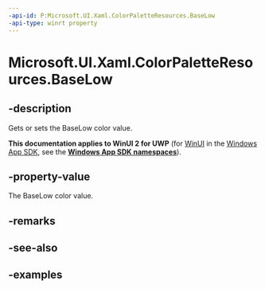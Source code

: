 ```yaml
---
-api-id: P:Microsoft.UI.Xaml.ColorPaletteResources.BaseLow
-api-type: winrt property
---
```


<!-- Property syntax.
public IReference<Color> BaseLow { get;  set; }
-->

# Microsoft.UI.Xaml.ColorPaletteResources.BaseLow

## -description

Gets or sets the BaseLow color value.

**This documentation applies to WinUI 2 for UWP** (for [WinUI](/windows/apps/winui/winui3/) in the [Windows App SDK](/windows/apps/windows-app-sdk/), see the **[Windows App SDK namespaces](/windows/windows-app-sdk/api/winrt/)**).

## -property-value

The BaseLow color value.

## -remarks

## -see-also

## -examples

